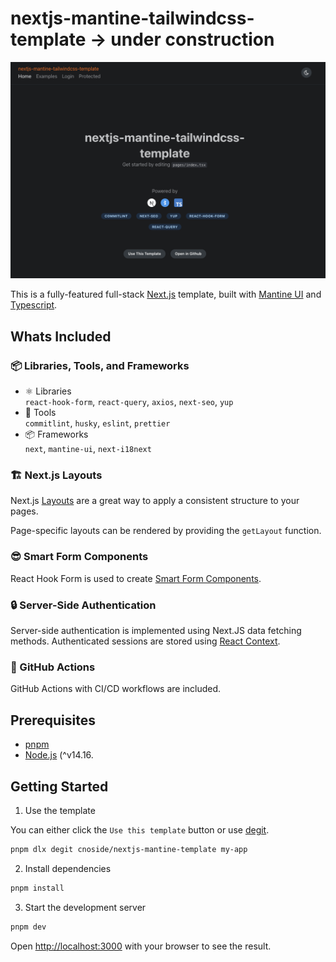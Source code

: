 # nextjs-mantine-tailwindcss-template -> under construction

[![image](https://github.com/makucg/nextjs-mantine-tailwindcss-template/blob/main/src/assets/image.png)](https://nextjs-mantine-tailwindcss-template.netlify.app)

This is a fully-featured full-stack [Next.js](https://nextjs.org/) template, built with [Mantine UI](https://mantine.dev/) and [Typescript](https://www.typescriptlang.org/).

## Whats Included

### 📦 Libraries, Tools, and Frameworks

-  ⚛ Libraries<br /> `react-hook-form`, `react-query`, `axios`, `next-seo`, `yup`
-  🔧 Tools<br/>`commitlint`, `husky`, `eslint`, `prettier`
-  📦 Frameworks<br/>`next`, `mantine-ui`, `next-i18next`

### 🏗 Next.js Layouts

Next.js [Layouts](https://nextjs.org/docs/basic-features/layouts) are a great way to apply a consistent structure to your pages.

Page-specific layouts can be rendered by providing the `getLayout` function.

### 😎 Smart Form Components

React Hook Form is used to create [Smart Form Components](https://react-hook-form.com/advanced-usage/#SmartFormComponent).

### 🔒 Server-Side Authentication

Server-side authentication is implemented using Next.JS data fetching methods. Authenticated sessions are stored using [React Context](https://reactjs.org/docs/context.html).

### 💪 GitHub Actions

GitHub Actions with CI/CD workflows are included.

## Prerequisites

-  [pnpm](https://pnpm.io/)
-  [Node.js](https://nodejs.org/en/) (^v14.16.

## Getting Started

1. Use the template

You can either click the `Use this template` button or use [degit](https://github.com/Rich-Harris/degit).

```bash
pnpm dlx degit cnoside/nextjs-mantine-template my-app
```

2. Install dependencies

```bash
pnpm install
```

3. Start the development server

```bash
pnpm dev
```

Open [http://localhost:3000](http://localhost:3000) with your browser to see the result.
